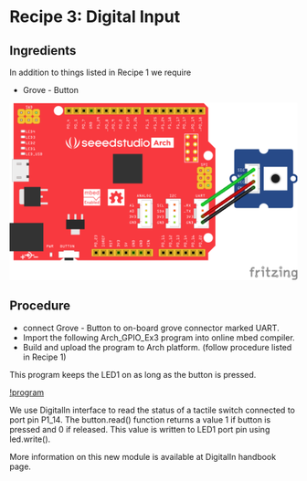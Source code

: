 # Recipe 3: Digital Input #

## Ingredients ##

In addition to things listed in Recipe 1 we require

* Grove - Button

![Digital Input](figures/digital_input.png)

## Procedure

* connect Grove - Button to on-board grove connector marked UART.
* Import the following Arch_GPIO_Ex3 program into online mbed compiler.
* Build and upload the program to Arch platform. (follow procedure listed in Recipe 1)

This program keeps the LED1 on as long as the button is pressed.

[!program](users/viswesr/code/Arch_GPIO_Ex3)

We use DigitalIn interface to read the status of a tactile switch connected to port pin P1_14.
The button.read() function returns a value 1 if button is pressed and 0 if released. 
This value is written to LED1 port pin using led.write().

More information on this new module is available at DigitalIn handbook page.